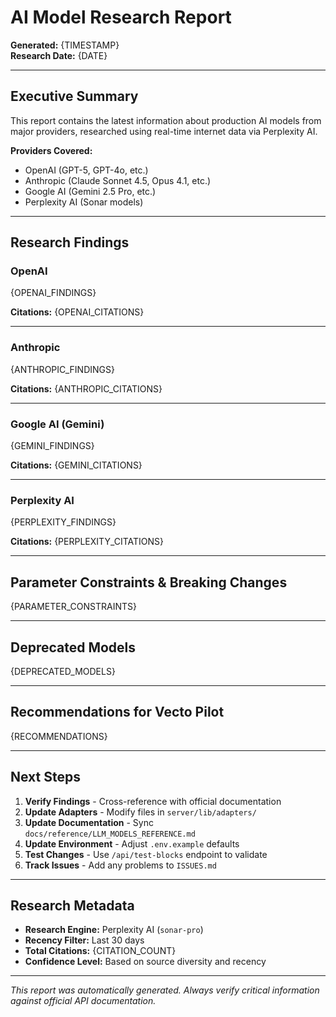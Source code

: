 
# AI Model Research Report
**Generated:** {TIMESTAMP}  
**Research Date:** {DATE}

---

## Executive Summary

This report contains the latest information about production AI models from major providers, researched using real-time internet data via Perplexity AI.

**Providers Covered:**
- OpenAI (GPT-5, GPT-4o, etc.)
- Anthropic (Claude Sonnet 4.5, Opus 4.1, etc.)
- Google AI (Gemini 2.5 Pro, etc.)
- Perplexity AI (Sonar models)

---

## Research Findings

### OpenAI
{OPENAI_FINDINGS}

**Citations:**
{OPENAI_CITATIONS}

---

### Anthropic
{ANTHROPIC_FINDINGS}

**Citations:**
{ANTHROPIC_CITATIONS}

---

### Google AI (Gemini)
{GEMINI_FINDINGS}

**Citations:**
{GEMINI_CITATIONS}

---

### Perplexity AI
{PERPLEXITY_FINDINGS}

**Citations:**
{PERPLEXITY_CITATIONS}

---

## Parameter Constraints & Breaking Changes

{PARAMETER_CONSTRAINTS}

---

## Deprecated Models

{DEPRECATED_MODELS}

---

## Recommendations for Vecto Pilot

{RECOMMENDATIONS}

---

## Next Steps

1. **Verify Findings** - Cross-reference with official documentation
2. **Update Adapters** - Modify files in `server/lib/adapters/`
3. **Update Documentation** - Sync `docs/reference/LLM_MODELS_REFERENCE.md`
4. **Update Environment** - Adjust `.env.example` defaults
5. **Test Changes** - Use `/api/test-blocks` endpoint to validate
6. **Track Issues** - Add any problems to `ISSUES.md`

---

## Research Metadata

- **Research Engine:** Perplexity AI (`sonar-pro`)
- **Recency Filter:** Last 30 days
- **Total Citations:** {CITATION_COUNT}
- **Confidence Level:** Based on source diversity and recency

---

*This report was automatically generated. Always verify critical information against official API documentation.*
